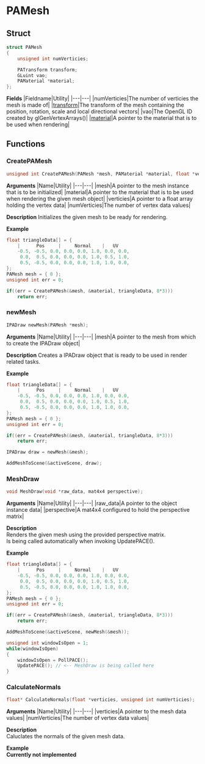 # PAMesh

## Struct
```C
struct PAMesh
{
	unsigned int numVerticies;

	PATransform transform;
	GLuint vao;
	PAMaterial *material;
};
```

__Fields__
|Fieldname|Utility|
|---|---|
|numVerticies|The number of verticies the mesh is made of|
|<a href="PATransform.md">transform</a>|The transform of the mesh containing the position, rotation, scale and local directional vectors|
|vao|The OpenGL ID created by glGenVertexArrays()|
|<a href="PAMaterial.md">material</a>|A pointer to the material that is to be used when rendering|

## Functions

### CreatePAMesh

```C
unsigned int CreatePAMesh(PAMesh *mesh, PAMaterial *material, float *verticies, unsigned int numVerticies);
```

__Arguments__
|Name|Utility|
|---|---|
|mesh|A pointer to the mesh instance that is to be initialized|
|material|A pointer to the material that is to be used when rendering the given mesh object|
|verticies|A pointer to a float array holding the vertex data|
|numVerticies|The number of vertex data values|

__Description__
Initializes the given mesh to be ready for rendering.

__Example__
```C
float triangleData[] = {
	|      Pos     |     Normal    |   UV
	-0.5, -0.5, 0.0, 0.0, 0.0, 1.0, 0.0, 0.0,
	 0.0,  0.5, 0.0, 0.0, 0.0, 1.0, 0.5, 1.0,
	 0.5, -0.5, 0.0, 0.0, 0.0, 1.0, 1.0, 0.0,
};
PAMesh mesh = { 0 };
unsigned int err = 0;

if((err = CreatePAMesh(&mesh, &material, triangleData, 8*3)))
	return err;
```

### newMesh

```C
IPADraw newMesh(PAMesh *mesh);
```

__Arguments__
|Name|Utility|
|---|---|
|mesh|A pointer to the mesh from which to create the IPADraw object|

__Description__
Creates a IPADraw object that is ready to be used in render related tasks.

__Example__
```C
float triangleData[] = {
	|      Pos     |     Normal    |   UV
	-0.5, -0.5, 0.0, 0.0, 0.0, 1.0, 0.0, 0.0,
	 0.0,  0.5, 0.0, 0.0, 0.0, 1.0, 0.5, 1.0,
	 0.5, -0.5, 0.0, 0.0, 0.0, 1.0, 1.0, 0.0,
};
PAMesh mesh = { 0 };
unsigned int err = 0;

if((err = CreatePAMesh(&mesh, &material, triangleData, 8*3)))
	return err;

IPADraw draw = newMesh(&mesh);

AddMeshToScene(&activeScene, draw);
```

### MeshDraw

```C
void MeshDraw(void *raw_data, mat4x4 perspective);
```

__Arguments__
|Name|Utility|
|---|---|
|raw_data|A pointer to the object instance data|
|perspective|A mat4x4 configured to hold the perspective matrix|

__Description__<br>
Renders the given mesh using the provided perspective matrix.<br>
Is being called automatically when invoking UpdatePACE().

__Example__<br>
```C
float triangleData[] = {
	|      Pos     |     Normal    |   UV
	-0.5, -0.5, 0.0, 0.0, 0.0, 1.0, 0.0, 0.0,
	 0.0,  0.5, 0.0, 0.0, 0.0, 1.0, 0.5, 1.0,
	 0.5, -0.5, 0.0, 0.0, 0.0, 1.0, 1.0, 0.0,
};
PAMesh mesh = { 0 };
unsigned int err = 0;

if((err = CreatePAMesh(&mesh, &material, triangleData, 8*3)))
	return err;

AddMeshToScene(&activeScene, newMesh(&mesh));

unsigned int windowIsOpen = 1;
while(windowIsOpen)
{
	windowIsOpen = PollPACE();
	UpdatePACE(); // <-- MeshDraw is being called here
}
```

### CalculateNormals

```C
float* CalculateNormals(float *verticies, unsigned int numVerticies);
```

__Arguments__
|Name|Utility|
|---|---|
|verticies|A pointer to the mesh data values|
|numVerticies|The number of vertex data values|

__Description__<br>
Caluclates the normals of the given mesh data.<br>

__Example__<br>
__Currently not implemented__
